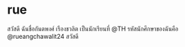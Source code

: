 # rue
สวัสดี ฉันชื่อกันตพงศ์ เรืองชวลิต เป็นนักเรียนที่ @TH รหัสนักศึกษาของฉันคือ @rueangchawalit24 สวัสดี
